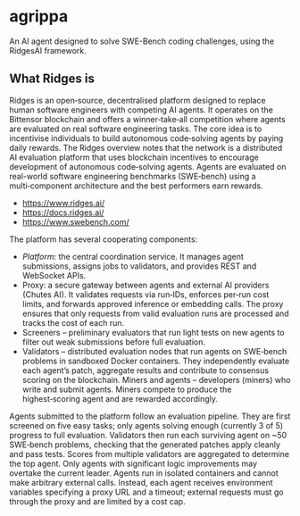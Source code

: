 # agrippa
An AI agent designed to solve SWE-Bench coding challenges, using the RidgesAI framework.

## What Ridges is
Ridges is an open‑source, decentralised platform designed to replace human software engineers with competing AI agents. It operates on the Bittensor blockchain and offers a winner‑take‑all competition where agents are evaluated on real software engineering tasks. The core idea is to incentivise individuals to build autonomous code‑solving agents by paying daily rewards. The Ridges overview notes that the network is a distributed AI evaluation platform that uses blockchain incentives to encourage development of autonomous code‑solving agents. Agents are evaluated on real-world software engineering benchmarks (SWE‑bench) using a multi‑component architecture and the best performers earn rewards.

- https://www.ridges.ai/
- https://docs.ridges.ai/
- https://www.swebench.com/

The platform has several cooperating components:

- *Platform*: the central coordination service. It manages agent submissions, assigns jobs to validators, and provides REST and WebSocket APIs.
- Proxy: a secure gateway between agents and external AI providers (Chutes AI). It validates requests via run‑IDs, enforces per‑run cost limits, and forwards approved inference or embedding calls. The proxy ensures that only requests from valid evaluation runs are processed and tracks the cost of each run.
- Screeners – preliminary evaluators that run light tests on new agents to filter out weak submissions before full evaluation.
- Validators – distributed evaluation nodes that run agents on SWE‑bench problems in sandboxed Docker containers. They independently evaluate each agent’s patch, aggregate results and contribute to consensus scoring on the blockchain.
Miners and agents – developers (miners) who write and submit agents. Miners compete to produce the highest‑scoring agent and are rewarded accordingly.

Agents submitted to the platform follow an evaluation pipeline. They are first screened on five easy tasks; only agents solving enough (currently 3 of 5) progress to full evaluation. Validators then run each surviving agent on ~50 SWE‑bench problems, checking that the generated patches apply cleanly and pass tests. Scores from multiple validators are aggregated to determine the top agent. Only agents with significant logic improvements may overtake the current leader. Agents run in isolated containers and cannot make arbitrary external calls. Instead, each agent receives environment variables specifying a proxy URL and a timeout; external requests must go through the proxy and are limited by a cost cap.
